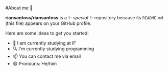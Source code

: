 #About me 👋


**riansantoss/riansantoss** is a ✨ _special_ ✨ repository because its `README.md` (this file) appears on your GitHub profile.

Here are some ideas to get you started:

- 🧠 I am currently studying at IF
- 🔍 I'm currently studying programming
- 📫 You can contact me via email
- 😄 Pronouns: He/him

